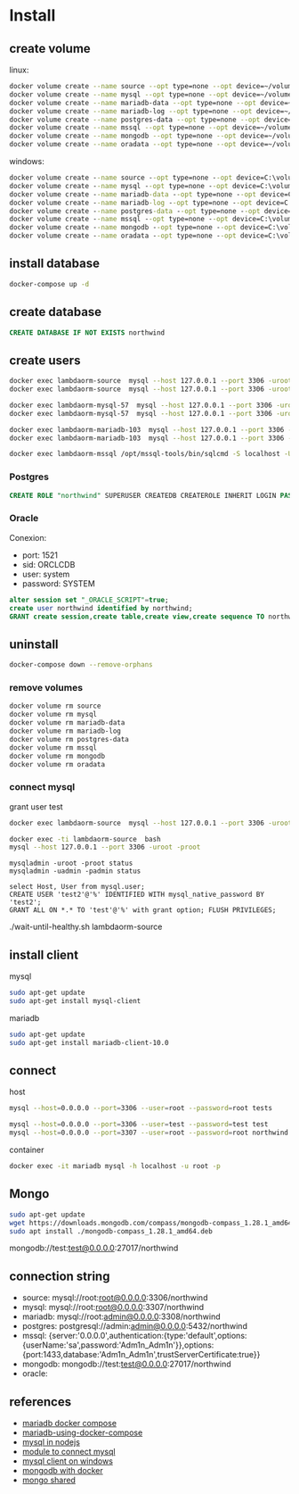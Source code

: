 # Install

## create volume

linux:

``` sh
docker volume create --name source --opt type=none --opt device=~/volumes/source --opt o=bind
docker volume create --name mysql --opt type=none --opt device=~/volumes/mysql --opt o=bind
docker volume create --name mariadb-data --opt type=none --opt device=~/volumes/mariadb-data --opt o=bind
docker volume create --name mariadb-log --opt type=none --opt device=~/volumes/mariadb-log --opt o=bind
docker volume create --name postgres-data --opt type=none --opt device=~/volumes/postgres-data --opt o=bind
docker volume create --name mssql --opt type=none --opt device=~/volumes/mssql --opt o=bind
docker volume create --name mongodb --opt type=none --opt device=~/volumes/mongodb --opt o=bind
docker volume create --name oradata --opt type=none --opt device=~/volumes/oradata --opt o=bind
```

windows:

``` bat
docker volume create --name source --opt type=none --opt device=C:\volumes\source --opt o=bind
docker volume create --name mysql --opt type=none --opt device=C:\volumes\mysql --opt o=bind
docker volume create --name mariadb-data --opt type=none --opt device=C:\volumes\mariadb-data --opt o=bind
docker volume create --name mariadb-log --opt type=none --opt device=C:\volumes\mariadb-log --opt o=bind
docker volume create --name postgres-data --opt type=none --opt device=C:\volumes\postgres-data --opt o=bind
docker volume create --name mssql --opt type=none --opt device=C:\volumes\mssql --opt o=bind
docker volume create --name mongodb --opt type=none --opt device=C:\volumes\mongodb --opt o=bind
docker volume create --name oradata --opt type=none --opt device=C:\volumes\oradata --opt o=bind
```

## install database

``` sh
docker-compose up -d
```

## create database

```sql
CREATE DATABASE IF NOT EXISTS northwind
```

## create users

``` sh
docker exec lambdaorm-source  mysql --host 127.0.0.1 --port 3306 -uroot -proot -e "CREATE USER IF NOT EXISTS 'test'@'%' IDENTIFIED BY 'test';"
docker exec lambdaorm-source  mysql --host 127.0.0.1 --port 3306 -uroot -proot -e "GRANT ALL ON *.* TO 'test'@'%' with grant option; FLUSH PRIVILEGES;"

docker exec lambdaorm-mysql-57  mysql --host 127.0.0.1 --port 3306 -uroot -proot -e "CREATE USER IF NOT EXISTS 'test'@'%' IDENTIFIED BY 'test';"
docker exec lambdaorm-mysql-57  mysql --host 127.0.0.1 --port 3306 -uroot -proot -e "GRANT ALL ON *.* TO 'test'@'%' with grant option; FLUSH PRIVILEGES;"

docker exec lambdaorm-mariadb-103  mysql --host 127.0.0.1 --port 3306 -uroot -proot -e "CREATE USER IF NOT EXISTS 'test'@'%' IDENTIFIED BY 'test';"
docker exec lambdaorm-mariadb-103  mysql --host 127.0.0.1 --port 3306 -uroot -proot -e "GRANT ALL ON *.* TO 'test'@'%' with grant option; FLUSH PRIVILEGES;"

docker exec lambdaorm-mssql /opt/mssql-tools/bin/sqlcmd -S localhost -U SA -P "Lambda1234!" -Q "CREATE DATABASE northwind; ALTER DATABASE northwind SET READ_COMMITTED_SNAPSHOT ON;"
```

### Postgres

```sql
CREATE ROLE "northwind" SUPERUSER CREATEDB CREATEROLE INHERIT LOGIN PASSWORD 'northwind';
```

### Oracle

Conexion:

- port: 1521
- sid: ORCLCDB
- user: system
- password: SYSTEM

```sql
alter session set "_ORACLE_SCRIPT"=true;
create user northwind identified by northwind;
GRANT create session,create table,create view,create sequence TO northwind;
```

## uninstall

``` sh
docker-compose down --remove-orphans
```

### remove volumes

``` sh
docker volume rm source
docker volume rm mysql
docker volume rm mariadb-data
docker volume rm mariadb-log
docker volume rm postgres-data
docker volume rm mssql
docker volume rm mongodb
docker volume rm oradata
```

### connect mysql

grant user test

``` sh
docker exec lambdaorm-source  mysql --host 127.0.0.1 --port 3306 -uroot -proot -e "GRANT ALL ON *.* TO 'test'@'%' with grant option; FLUSH PRIVILEGES;"

```

``` sh
docker exec -ti lambdaorm-source  bash
mysql --host 127.0.0.1 --port 3306 -uroot -proot
```

``` mysql
mysqladmin -uroot -proot status
mysqladmin -uadmin -padmin status

select Host, User from mysql.user;
CREATE USER 'test2'@'%' IDENTIFIED WITH mysql_native_password BY 'test2';
GRANT ALL ON *.* TO 'test'@'%' with grant option; FLUSH PRIVILEGES;

```

./wait-until-healthy.sh lambdaorm-source

## install client

mysql

``` sh
sudo apt-get update
sudo apt-get install mysql-client
```

mariadb

``` sh
sudo apt-get update
sudo apt-get install mariadb-client-10.0
```

## connect

host

``` sh
mysql --host=0.0.0.0 --port=3306 --user=root --password=root tests

mysql --host=0.0.0.0 --port=3306 --user=test --password=test test
mysql --host=0.0.0.0 --port=3307 --user=root --password=root northwind
```

container

``` sh
docker exec -it mariadb mysql -h localhost -u root -p 
```

## Mongo

```sh
sudo apt-get update
wget https://downloads.mongodb.com/compass/mongodb-compass_1.28.1_amd64.deb
sudo apt install ./mongodb-compass_1.28.1_amd64.deb
```

mongodb://test:test@0.0.0.0:27017/northwind

## connection string

- source: mysql://root:root@0.0.0.0:3306/northwind
- mysql: mysql://root:root@0.0.0.0:3307/northwind
- mariadb: mysql://root:admin@0.0.0.0:3308/northwind
- postgres: postgresql://admin:admin@0.0.0.0:5432/northwind
- mssql: {server:'0.0.0.0',authentication:{type:'default',options:{userName:'sa',password:'Adm1n_Adm1n'}},options:{port:1433,database:'Adm1n_Adm1n',trustServerCertificate:true}}
- mongodb: mongodb://test:test@0.0.0.0:27017/northwind
- oracle:

## references

- [mariadb docker compose](https://github.com/monstrenyatko/docker-rpi-mariadb)
- [mariadb-using-docker-compose](https://learntubes.com/how-to-install-mariadb-using-docker-compose)
- [mysql in nodejs](https://evertpot.com/executing-a-mysql-query-in-nodejs/)
- [module to connect mysql](https://www.npmjs.com/package/mysq)
- [mysql client on windows](https://dev.mysql.com/doc/mysql-shell/8.0/en/mysql-shell-install-windows-quick.html#:~:text=To%20install%20MySQL%20Shell%20on,steps%20in%20the%20Setup%20Wizard.)
- [mongodb with docker](https://citizix.com/how-to-run-mongodb-with-docker-and-docker-compose/)
- [mongo shared](https://github.com/bitnami/bitnami-docker-mongodb/issues/208)
